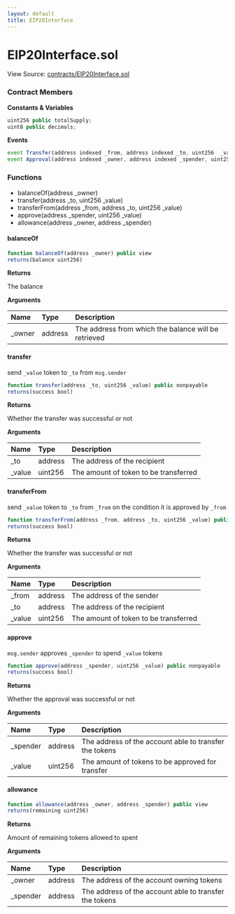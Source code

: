 ```yaml
---
layout: default
title: EIP20Interface
---
```


# EIP20Interface.sol

View Source: [contracts/EIP20Interface.sol](https://github.com/AlkemiNetwork/alkemi-earn-contracts/tree/ae6d5c01ff8b3810c4005457ac7ce441ab1c7ec5/contracts/EIP20Interface.sol)



### Contract Members

**Constants & Variables**

```javascript
uint256 public totalSupply;
uint8 public decimals;
```

**Events**

```javascript
event Transfer(address indexed _from, address indexed _to, uint256  _value);
event Approval(address indexed _owner, address indexed _spender, uint256  _value);
```

### Functions

* balanceOf\(address \_owner\)
* transfer\(address \_to, uint256 \_value\)
* transferFrom\(address \_from, address \_to, uint256 \_value\)
* approve\(address \_spender, uint256 \_value\)
* allowance\(address \_owner, address \_spender\)

#### balanceOf

```javascript
function balanceOf(address _owner) public view
returns(balance uint256)
```

**Returns**

The balance

**Arguments**

| Name | Type | Description |
| :--- | :--- | :--- |
| \_owner | address | The address from which the balance will be retrieved |

#### transfer

send `_value` token to `_to` from `msg.sender`

```javascript
function transfer(address _to, uint256 _value) public nonpayable
returns(success bool)
```

**Returns**

Whether the transfer was successful or not

**Arguments**

| Name | Type | Description |
| :--- | :--- | :--- |
| \_to | address | The address of the recipient |
| \_value | uint256 | The amount of token to be transferred |

#### transferFrom

send `_value` token to `_to` from `_from` on the condition it is approved by `_from`

```javascript
function transferFrom(address _from, address _to, uint256 _value) public nonpayable
returns(success bool)
```

**Returns**

Whether the transfer was successful or not

**Arguments**

| Name | Type | Description |
| :--- | :--- | :--- |
| \_from | address | The address of the sender |
| \_to | address | The address of the recipient |
| \_value | uint256 | The amount of token to be transferred |

#### approve

`msg.sender` approves `_spender` to spend `_value` tokens

```javascript
function approve(address _spender, uint256 _value) public nonpayable
returns(success bool)
```

**Returns**

Whether the approval was successful or not

**Arguments**

| Name | Type | Description |
| :--- | :--- | :--- |
| \_spender | address | The address of the account able to transfer the tokens |
| \_value | uint256 | The amount of tokens to be approved for transfer |

#### allowance

```javascript
function allowance(address _owner, address _spender) public view
returns(remaining uint256)
```

**Returns**

Amount of remaining tokens allowed to spent

**Arguments**

| Name | Type | Description |
| :--- | :--- | :--- |
| \_owner | address | The address of the account owning tokens |
| \_spender | address | The address of the account able to transfer the tokens |

